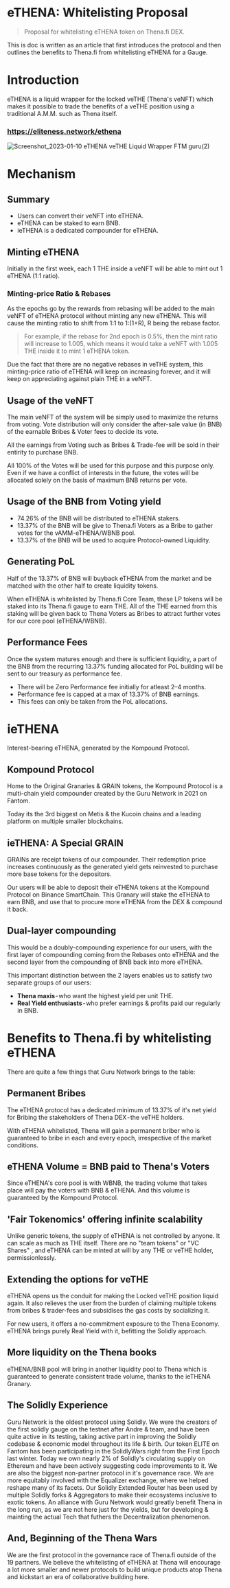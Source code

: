 # eTHENA: Whitelisting Proposal

> Proposal for whitelisting eTHENA token on Thena.fi DEX.

This is doc is written as an article that first introduces the protocol and then outlines the benefits to Thena.fi from whitelisting eTHENA for a Gauge.


# Introduction
eTHENA is a liquid wrapper for the locked veTHE (Thena's veNFT) which makes it possible to trade the benefits of  a veTHE position using a traditional A.M.M. such as Thena itself.

### https://eliteness.network/ethena

![Screenshot_2023-01-10 eTHENA veTHE Liquid Wrapper FTM guru(2)](https://user-images.githubusercontent.com/84405345/211822098-39558bfd-16da-4e5b-9e31-72dfbf5976ff.png)


# Mechanism
## Summary
- Users can convert their veNFT into eTHENA.
- eTHENA can be staked to earn BNB.
- ieTHENA is a dedicated compounder for eTHENA.

## Minting eTHENA
Initially in the first week, each 1 THE inside a veNFT will be able to mint out 1 eTHENA (1:1 ratio).
### Minting-price Ratio & Rebases
As the epochs go by the rewards from rebasing will be added to the main veNFT of eTHENA protocol without minting any new eTHENA. This will cause the minting ratio to shift from 1:1 to 1:(1+R), R being the rebase factor.
> For example, if the rebase for 2nd epoch is 0.5%, then the mint ratio will increase to 1.005, which means it would take a veNFT with 1.005 THE inside it to mint 1 eTHENA token.
 
Due the fact that there are no negative rebases in veTHE system, this minting-price ratio of eTHENA will keep on increasing forever, and it will keep on appreciating against plain THE in a veNFT. 

## Usage of the veNFT
The main veNFT of the system will be simply used to maximize the returns from voting. Vote distribution will only consider the after-sale value (in BNB) of the earnable Bribes & Voter fees to decide its vote.

All the earnings from Voting such as Bribes & Trade-fee will be sold in their entirity to purchase BNB.

All 100% of the Votes will be used for this purpose and this purpose only. Even if we have a conflict of interests in the future, the votes will be allocated solely on the basis of maximum BNB returns per vote.

## Usage of the BNB from Voting yield
- 74.26% of the BNB will be distributed to eTHENA stakers.
- 13.37% of the BNB will be give to Thena.fi Voters as a Bribe to gather votes for the vAMM-eTHENA/WBNB pool.
- 13.37% of the BNB will be used to acquire Protocol-owned Liquidity.

## Generating PoL
Half of the 13.37% of BNB will buyback eTHENA from the market and be matched with the other half to create liquidity tokens.

When eTHENA is whitelisted by Thena.fi Core Team, these LP tokens will be staked into its Thena.fi gauge to earn THE. All of the THE earned from this staking will be given back to Thena Voters as Bribes to attract further votes for our core pool (eTHENA/WBNB).

## Performance Fees
Once the system matures enough and there is sufficient liquidity, a part of the BNB from the recurring 13.37% funding allocated for PoL building will be sent to our treasury as performance fee.
- There will be Zero Performance fee initially for atleast 2–4 months.
- Performance fee is capped at a max of 13.37% of BNB earnings.
- This fees can only be taken from the PoL allocations.

# ieTHENA
Interest-bearing eTHENA, generated by the Kompound Protocol.
## Kompound Protocol
Home to the Original Granaries & GRAIN tokens, the Kompound Protocol is a multi-chain yield compounder created by the Guru Network in 2021 on Fantom. 

Today its the 3rd biggest on Metis & the Kucoin chains and a leading platform on multiple smaller blockchains.

## ieTHENA: A Special GRAIN
GRAINs are receipt tokens of our compounder. Their redemption price increases continuously as the generated yield gets reinvested to purchase more base tokens for the depositors.

Our users will be able to deposit their eTHENA tokens at the Kompound Protocol on Binance SmartChain. This Granary will stake the eTHENA to earn BNB, and use that to procure more eTHENA from the DEX & compound it back.

## Dual-layer compounding
This would be a doubly-compounding experience for our users, with the first layer of compounding coming from the Rebases onto eTHENA and the second layer from the compounding of BNB back into more eTHENA.

This important distinction between the 2 layers enables us to satisfy two separate groups of our users:

- **Thena maxis** - who want the highest yield per unit THE.
- **Real Yield enthusiasts** - who prefer earnings & profits paid our regularly in BNB.



# Benefits to Thena.fi by whitelisting eTHENA
There are quite a few things that Guru Network brings to the table:

## Permanent Bribes
The eTHENA protocol has a dedicated minimum of 13.37% of it's net yield for Bribing the stakeholders of Thena DEX - the veTHE holders.

With eTHENA whitelisted, Thena will gain a permanent briber who is guaranteed to bribe in each and every epoch, irrespective of the market conditions.

## eTHENA Volume = BNB paid to Thena's Voters
Since eTHENA's core pool is with WBNB, the trading volume that takes place will pay the voters with BNB & eTHENA. And this volume is guaranteed by the Kompound Protocol.

## 'Fair Tokenomics' offering infinite scalability
Unlike generic tokens, the supply of eTHENA is not controlled by anyone. It can scale as much as THE itself. There are no "team tokens" or "VC Shares" , and  eTHENA can be minted at will by any THE or veTHE holder, permissionlessly.

## Extending the options for veTHE
eTHENA opens us the conduit for making the Locked veTHE position liquid again. It also relieves the user from the burden of claiming multiple tokens from bribes & trader-fees and subsidises the gas costs by socializing it.

For new users, it offers a no-commitment exposure to the Thena Economy. eTHENA brings purely Real Yield with it, befitting the Solidly approach.

## More liquidity on the Thena books
eTHENA/BNB pool will bring in another liquidity pool to Thena which is guaranteed to generate consistent trade volume, thanks to the ieTHENA Granary.

## The Solidly Experience
Guru Network is the oldest protocol using Solidly. We were the creators of the first solidly gauge on the testnet after Andre & team, and have been quite active in its testing, taking active part in improving the Solidly codebase & economic model throughout its life & birth. Our token ELITE on Fantom has been participating in the SolidlyWars right from the First Epoch last winter. Today we own nearly 2% of Solidly's circulating supply on Ethereum and have been actively suggesting code improvements to it. We are also the biggest non-partner protocol in it's governance race. We are more equitably involved with the Equalizer exchange, where we helped reshape many of  its facets. Our Solidly Extended Router has been used by multiple Solidly forks & Aggregators to make their ecosystems inclusive to exotic tokens. An alliance with Guru Network would greatly benefit Thena in the long run, as we are not here just for the yields, but for developing & mainting the actual Tech that futhers the Decentralization phenomenon.

## And, Beginning of the Thena Wars
We are the first protocol in the governance race of Thena.fi outside of the 19 partners. We believe the whitelisting of eTHENA at  Thena will encourage a lot more smaller and newer protocols to build unique products atop Thena and kickstart an era of collaborative building here.
